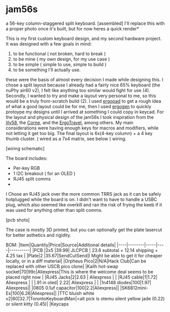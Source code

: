 # jam56s
a 56-key column-staggered split keyboard.
[assembled]
I'll replace this with a proper photo once it's built, but for now heres a quick render*

This is my first custom keyboard design, and my second hardware project. It was designed with a few goals in mind:
1. to be functional ( not broken, hard to break )
2. to be mine ( my own design, for my use case )
3. to be simple ( simple to use, simple to build )
4. to be something I'll actually use.

these were the basis of almost every decision I made while designing this. I chose a split layout because I already had a fairly nice 65% keyboard (the nuPhy air60 v2), I felt like anything too similar would fight for use (4). Secondly, I wanted to try and make a layout very personal to me, so this would be a truly from-scratch build (2). I used [ergopad](https://pashutk.com/ergopad/) to get a rough idea of what a good layout could be for me, then I used [ergogen](https://ergogen.xyz/) to quickly protoype my designs until I arrived at something I could copy in keycad. For the layout and physical design of the jam56s I took inspiration from the [lily58](https://github.com/kata0510/Lily58), the [Corne](https://github.com/foostan/crkbd), and the [ErgoTravel](https://github.com/jpconstantineau/ErgoTravel), among others. My main considerations were having enough keys for macros and modifiers, while not letting it get too big. The final layout is 6x(4-key column) + a 4 key thumb cluster. ( wired as a 7x4 matrix, see below )
wiring.

[wiring schematic]

The board includes:
- Per-key RGB
- 1 I2C breakout ( for an OLED )
- RJ45 split comms
- 
I Chose an RJ45 jack over the more common TRRS jack as it can be safely hotplugged while the board is on. I didn't want to have to handle a USBC plug, which also seemed like overkill and ran the risk of frying the keeb if it was used for anything other than split comms.

[pcb shots]

The case is mostly 3D printed, but you can optionally get the plate lasercut for better asthetics and rigidity.

BOM:
|Item|Quantity|Price|Source|Additional details|
|----|--------|-----|----|----------|
|PCB |2x5     |39.99| JLCPCB | 23.6 subtotal + 12.14 shipping + 4.25 tax |
|Plate|2      |35.67|SendCutSend|I Might be able to get it for cheaper locally, or in a diff material|
|Orpheus Pico|2|N/A|Hack Club|Can be replaced with other USCB pico clone|
|Kailh hot-swap socket|70|99c|Aliexpress|This is where the welcome deal seems to be placed right now |
|RJ45 Jacks|2|2.63 | Aliexpress | |
|RJ45 cable|1|1.72| Aliexpress | |
|.91 in oled| 2.22| Aliexpress | |
|1n4148 diodes|100|1.97| Aliexpress||
|0805 0.1uf capacitor|100|2.2|Aliexpress||
|SK6812mini-Es|100|6.26|Aliexpress||
|TTC bluish white v2|60|32.7|TorontoKeyboardMan|<alt pick is otemu silent yellow jade (0.22) or silent kitty (0.45)| 
|Keycaps
